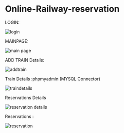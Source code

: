 # Online-Railway-reservation

LOGIN:


![login](https://user-images.githubusercontent.com/111517812/200134841-c6f31ac5-312a-45d9-91ad-b23ac285a4ed.png)



MAINPAGE:

![main page](https://user-images.githubusercontent.com/111517812/200134861-a1e833a2-3821-475b-be1f-0d8b5127eca2.png)





ADD TRAIN Details:

![addtrain](https://user-images.githubusercontent.com/111517812/200134903-829a332e-fa0b-4d87-a009-a6acb7505220.png)


Train Details :phpmyadmin (MYSQL Connector)

![traindetails](https://user-images.githubusercontent.com/111517812/200134242-ddb69502-e885-45f7-961a-fc4a71f5f050.png)



Reservations Details

![reservation details](https://user-images.githubusercontent.com/111517812/200135129-81225e30-5aa2-4314-aa3f-5b81bb1b2368.png)




Reservations :

![reservation](https://user-images.githubusercontent.com/111517812/200134250-56d6f1f0-8878-41de-a843-ab28bab249b5.png)






